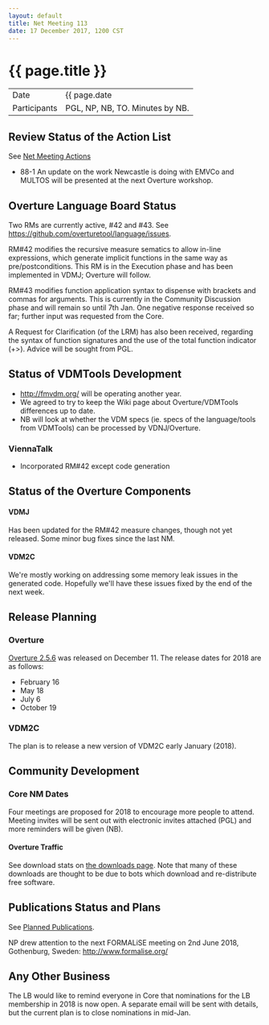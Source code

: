 ```yaml
---
layout: default
title: Net Meeting 113
date: 17 December 2017, 1200 CST
---
```


<script src="http://code.jquery.com/jquery-1.11.1.min.js">
</script>
<script src="/javascripts/edit.js"></script>
<script>setEditButonNm();</script>

# {{ page.title }}

|||
|---|---|
| Date | {{ page.date | date: "%-d %B %Y, %R %Z" }} |
| Participants | PGL, NP, NB, TO.  Minutes by NB. |


## Review Status of the Action List

See [Net Meeting Actions](https://github.com/overturetool/overturetool.github.io/issues?q=is%3Aopen+is%3Aissue+label%3A%22action+net-meeting%22)

* 88-1 An update on the work Newcastle is doing with EMVCo and MULTOS will be presented at the next Overture workshop.

## Overture Language Board Status

Two RMs are currently active, #42 and #43. See https://github.com/overturetool/language/issues.

RM#42 modifies the recursive measure sematics to allow in-line expressions, which generate implicit functions in the same way as pre/postconditions. This RM is in the Execution phase and has been implemented in VDMJ; Overture will follow.

RM#43 modifies function application syntax to dispense with brackets and commas for arguments. This is currently in the Community Discussion phase and will remain so until 7th Jan. One negative response received so far; further input was requested from the Core.

A Request for Clarification (of the LRM) has also been received, regarding the syntax of function signatures and the use of the total function indicator (+>). Advice will be sought from PGL.

## Status of VDMTools Development

* http://fmvdm.org/ will be operating another year.
* We agreed to try to keep the Wiki page about Overture/VDMTools differences up to date.
* NB will look at whether the VDM specs (ie. specs of the language/tools from VDMTools) can be processed by VDNJ/Overture.

### ViennaTalk

* Incorporated RM#42 except code generation

##  Status of the Overture Components
#### VDMJ

Has been updated for the RM#42 measure changes, though not yet released. Some minor bug fixes since the last NM.

#### VDM2C

We're mostly working on addressing some memory leak issues in the generated code. Hopefully we'll have these issues fixed by the end of the next week.

##  Release Planning

### Overture

[Overture 2.5.6](https://github.com/overturetool/overture/releases/tag/Release%2F2.5.6) was released on December 11. The release dates for 2018 are as follows:

- February 16
- May 18
- July 6
- October 19

### VDM2C

The plan is to release a new version of VDM2C early January (2018).

##  Community Development

### Core NM Dates

Four meetings are proposed for 2018 to encourage more people to attend. Meeting invites will be sent out with electronic invites attached (PGL) and more reminders will be given (NB).

#### Overture Traffic

See download stats on [the downloads page](http://overturetool.org/download/). Note that many of these downloads are thought to be due to bots which download and re-distribute free software.

##  Publications Status and Plans

See [Planned Publications](http://overturetool.org/publications/PlannedPublications.html).

NP drew attention to the next FORMALiSE meeting on 2nd June 2018, Gothenburg, Sweden: http://www.formalise.org/

##  Any Other Business

The LB would like to remind everyone in Core that nominations for the LB membership in 2018 is now open. A separate email will be sent with details, but the current plan is to close nominations in mid-Jan.


